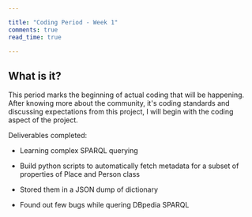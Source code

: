 ```yaml
---

title: "Coding Period - Week 1"
comments: true
read_time: true

---
```


## What is it?

This period marks the beginning of actual coding that will be happening. After knowing more about the community, it's coding standards and discussing expectations from this project, I will begin with the coding aspect of the project.

Deliverables completed:

* Learning complex SPARQL querying
* Build python scripts to automatically fetch metadata for a subset of properties of Place and Person class 
* Stored them in a JSON dump of dictionary




* Found out few bugs while quering DBpedia SPARQL

